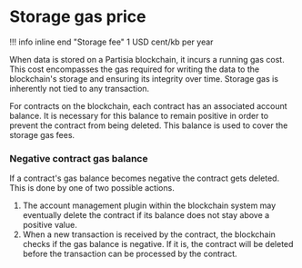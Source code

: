# Storage gas price

<div class="dot-navigation">
    <a class="dot-navigation__item" href="what-is-gas.html"></a>
    <a class="dot-navigation__item" href="transaction-gas-prices"></a>
    <a class="dot-navigation__item dot-navigation__item--active" href="storage-gas-price.html"></a>
    <a class="dot-navigation__item" href="zk-computation-gas-fees.html"></a>
    <a class="dot-navigation__item" href="how-to-get-testnet-gas.html"></a>
    <a class="dot-navigation__item" href="efficient-gas-practices.html"></a>
    <a class="dot-navigation__item" href="contract-to-contract-gas-estimation.html"></a>
    <!-- Repeat above for more dots -->
</div>
!!! info inline end "Storage fee"
    1 USD cent/kb per year

When data is stored on a Partisia blockchain, it incurs a running gas cost. This cost encompasses the gas required for writing the data to the blockchain's storage and ensuring its integrity over time. Storage gas is inherently not tied to any transaction.

For contracts on the blockchain, each contract has an associated account balance. It is necessary for this balance to remain positive in order to prevent the contract from being deleted. This balance is used to cover the storage gas fees.

### Negative contract gas balance
If a contract's gas balance becomes negative the contract gets deleted.
This is done by one of two possible actions. 

1. The account management plugin within the blockchain system may eventually delete the contract if its balance does not stay above a positive value. 
2. When a new transaction is received by the contract, the blockchain checks if the gas balance is negative. If it is, the contract will be deleted before the transaction can be processed by the contract. 
